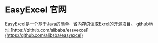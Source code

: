 # EasyExcel 官网
EasyExcel是一个基于Java的简单、省内存的读取Excel的开源项目。
github地址:[https://github.com/alibaba/easyexcel](https://github.com/alibaba/easyexcel)
